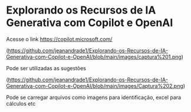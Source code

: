 # Explorando os Recursos de IA Generativa com Copilot e OpenAI

Acesse o link https://copilot.microsoft.com/

(https://github.com/jeanandrade1/Explorando-os-Recursos-de-IA-Generativa-com-Copilot-e-OpenAI/blob/main/images/captura%201.png)

Pode ser utilizadas as sugestões

(https://github.com/jeanandrade1/Explorando-os-Recursos-de-IA-Generativa-com-Copilot-e-OpenAI/blob/main/images/Captura%202.png)

Pode se carregar arquivos como imagens para identificação, excel para cálculos etc


